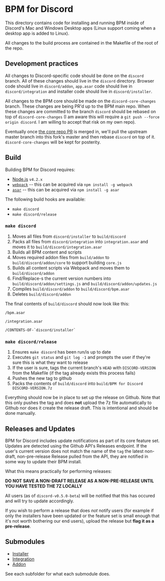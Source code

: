 # BPM for Discord

This directory contains code for installing and running BPM inside of Discord's Mac and Windows Desktop apps (Linux support coming when a desktop app is added to Linux).

All changes to the build process are contained in the Makefile of the root of the repo.

## Development practices

All changes to Discord-specific code should be done on the `discord` branch.  All of these changes should live in the `discord` directory.  Browser code should live in `discord/addon`, `app.asar` code should live in `discord/integration` and installer code should live in `discord/installer`. 

All changes to the BPM core should be made on the `discord-core-changes`  branch.  These changes are being PR'd up to the BPM main repo.  When these changes are committed to the branch `discord` should be rebased on top of `discord-core-changes` (I am aware this will require a `git push --force origin discord`.  I am willing to accept that risk on my own repo).

Eventually once [the core repo PR](https://github.com/Rothera/bpm/pull/12) is merged in, we'll pull the upstream master branch into this fork's master and then rebase `discord` on top of it.  `discord-core-changes` will be kept for posterity.

## Build

Building BPM for Discord requires:
* [Node.js](https://nodejs.org/en/download/) `v4.2.x`
* [`webpack`](https://www.npmjs.com/package/webpack) -- this can be acquired via `npm install -g webpack`
* [`asar`](https://www.npmjs.com/package/asar) -- this can be acquired via `npm install -g asar`

The following build hooks are available:
* `make discord`
* `make discord/release`

### `make discord`

1. Moves all files from `discord/installer` to `build/discord`
2. Packs all files from `discord/integration` into `integration.asar` and moves it to `build/discord/integration.asar`
3. Builds all BPM content and scripts
4. Moves required addon files from `build/addon` to `build/discord/addon/core` to support building `core.js`
5. Builds all content scripts via Webpack and moves them to `build/discord/addon`
5. Find/Replace-s the current version numbers into `build/discord/addon/settings.js` and `build/discord/addon/updates.js` 
6. Compiles `build/discord/addon` to `build/discord/bpm.asar`
9. Deletes `build/discord/addon`

The final contents of `build/discord` should now look like this:
    
    /bpm.asar
    
    /integration.asar
    
    /CONTENTS-OF-`discord/installer`

### `make discord/release`

1.  Ensures `make discord` has been run/is up to date
2.  Executes `git status` and `git log -1` and prompts the user if they're sure this is what they want to release
3.  If the user is sure, tags the current branch's `HEAD` with `DISCORD-VERSION` from the Makefile (if the tag already exists this process fails)
4.  Pushes the new tag to github
5.  Packs the contents of `build/discord` into `build/BPM for Discord DISCORD-VERSION.7z`

Everything should now be in place to set up the release on Github.  Note that this only pushes the tag and does **not** upload the 7z file automatically to Github nor does it create the release draft.  This is intentional and should be done manually.

## Releases and Updates

BPM for Discord includes update notifications as part of its core feature set.  Updates are detected using the Github API's Releases endpoint.  If the user's current version does not match the name of the `tag` the latest non-draft, non-pre-release Release pulled from the API, they are notified in some way to update their BPM install.

What this means practically for performing releases:

**DO NOT SAVE A NON-DRAFT RELEASE AS A NON-PRE-RELEASE UNTIL YOU HAVE TESTED THE 7Z LOCALLY**

 All users (as of `discord-v0.5.0-beta`) will be notified that this has occured and will try to update accordingly.  

If you wish to perform a release that does _not_ notify users (for example if only the installers have been updated or the feature set is small enough that it's not worth bothering our end users), upload the release but **flag it as a pre-release**.

## Submodules

* <a href="https://github.com/ByzantineFailure/bpm/tree/discord/discord/installer">Installer</a>
* <a href="https://github.com/ByzantineFailure/bpm/tree/discord/discord/integration">Integration</a>
* <a href="https://github.com/ByzantineFailure/bpm/tree/discord/discord/addon">Addon</a>

See each subfolder for what each submodule does.

